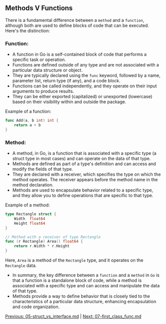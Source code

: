 ## Methods V Functions

There is a fundamental difference between a `method` and a `function`, although both are used to define blocks of code that can be executed. Here's the distinction:

### Function:

   - A function in Go is a self-contained block of code that performs a specific task or operation.
   - Functions are defined outside of any type and are not associated with a particular data structure or object.
   - They are typically declared using the `func` keyword, followed by a name, parameter list, return type (if any), and a code block.
   - Functions can be called independently, and they operate on their input arguments to produce results.
   - They can be either exported (capitalized) or unexported (lowercase) based on their visibility within and outside the package.

   Example of a function:
   ```go
   func Add(a, b int) int {
       return a + b
   }
   ```

### Method:

   - A method, in Go, is a function that is associated with a specific type (a struct type in most cases) and can operate on the data of that type.
   - Methods are defined as part of a type's definition and can access and modify the fields of that type.
   - They are declared with a receiver, which specifies the type on which the method operates. The receiver appears before the method name in the method declaration.
   - Methods are used to encapsulate behavior related to a specific type, and they allow you to define operations that are specific to that type.

   Example of a method:
   ```go
   type Rectangle struct {
       Width  float64
       Height float64
   }

   // Method with a receiver of type Rectangle
   func (r Rectangle) Area() float64 {
       return r.Width * r.Height
   }
   ```

   Here, `Area` is a method of the `Rectangle` type, and it operates on the `Rectangle` data.

- In summary, the key difference between a `function` and a `method` in `Go` is that a function is a standalone block of code, while a method is associated with a specific type and can access and manipulate the data of that type. 
- Methods provide a way to define behavior that is closely tied to the characteristics of a particular data structure, enhancing encapsulation and code organization.

[Previous: 05-struct_vs_interface.md](05-struct_vs_interface.md) | [Next: 07-first_class_func.md](07-first_class_func.md)
